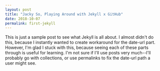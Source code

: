 ```yaml
---
layout: post
title: "Jacky So, Playing Around with Jekyll x GitHub"
date: 2018-10-07
permalink: first-jekyll
---
```


This is just a sample post to see what Jekyll is all about. I almost didn't do this, because I instantly wanted to create workaround for the date-url part.
However, I'm glad I stuck with this, because seeing each of these parts through is useful for learning.
I'm not sure if I'll use posts very much--I'll probably go with collections, or use permalinks to fix the date-url path a user might see.
